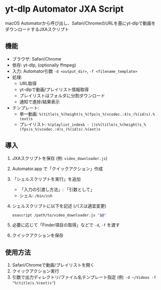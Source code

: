# yt-dlp Automator JXA Script

macOS Automatorから呼び出し、Safari/ChromeのURLを基にyt-dlpで動画をダウンロードするJXAスクリプト

## 機能

* ブラウザ: Safari/Chrome
* 依存: yt-dlp, (optionally ffmpeg)
* 入力: Automator引数 `-d <output_dir>`, `-f <filename_template>`
* 処理:
  * URL取得
  * yt-dlpで動画/プレイリスト情報取得
  * プレイリストはフォルダに分割ダウンロード
  * 通知で進捗/結果表示
* テンプレート:
  * 単一動画: `%(title)s_%(height)s_%(fps)s_%(vcodec.:4)s_(%(id)s).%(ext)s`
  * プレイリスト: `%(playlist_index& - |)s%(title)s_%(height)s_%(fps)s_%(vcodec.:4)s_(%(id)s).%(ext)s`

## 導入

1. JXAスクリプトを保存 (例: `video_downloader.js`)
2. Automator.app で「クイックアクション」作成
3. 「シェルスクリプトを実行」を追加
   * 「入力の引渡し方法」: 「引数として」
   * シェル: `/bin/zsh`
4. シェルスクリプトに以下を記述 (パスは適宜変更)

   ```bash
   osascript /path/to/video_downloader.js "$@"
   ```

5. 必要に応じて「Finder項目の取得」などで `-d`, `-f` を渡す
6. クイックアクションを保存

## 使用方法

1. Safari/Chromeで動画/プレイリストを開く
2. クイックアクション実行
3. 引数で出力ディレクトリ/ファイル名テンプレート指定 (例: `-d ~/Videos -f "%(title)s.%(ext)s"`)
